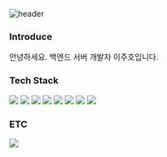 ![header](https://capsule-render.vercel.app/api?type=slice&color=auto&height=300&section=header&text=Jutiger-Lee&fontSize=90&animation=fadeIn&fontAlignY=38&fontColor=000000)

<h3>Introduce</h3>
<p>안녕하세요. 백엔드 서버 개발자 이주호입니다.</p>

<h3>Tech Stack</h3>

<p>
  <img src="https://img.shields.io/badge/Node.js-339933?style=for-the-badge&logo=Node.js&logoColor=white" />
  <img src="https://img.shields.io/badge/Express-000000?style=for-the-badge&logo=Express&logoColor=white" />
  <img src="https://img.shields.io/badge/TypeScript-3178C6?style=for-the-badge&logo=TypeScript&logoColor=white" />
  <img src="https://img.shields.io/badge/JavaScript-F7DF1E?style=for-the-badge&logo=JavaScript&logoColor=white" />
  <img src="https://img.shields.io/badge/Electron-47848F?style=for-the-badge&logo=Electron&logoColor=white" />
  
  <img src="https://img.shields.io/badge/MYSQL-4479A1?style=for-the-badge&logo=MYSQL&logoColor=white" />
  <img src="https://img.shields.io/badge/PostgreSQL-4169E1?style=for-the-badge&logo=PostgreSQL&logoColor=white" />
  
  <img src="https://img.shields.io/badge/Heroku-430098?style=for-the-badge&logo=Heroku&logoColor=white" />
 </p>
 
 <h3>ETC</h3>
 
 <a href="mailto:ref6318@gmail.com"><img src="https://img.shields.io/badge/Gmail-d14836?style=flat-square&logo=Gmail&logoColor=white&link=ref6318@gmail.com"/></a>
 

